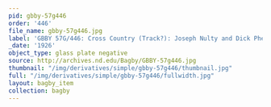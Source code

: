 ```yaml
---
pid: gbby-57g446
order: '446'
file_name: gbby-57g446.jpg
label: 'GBBY 57G/446: Cross Country (Track?): Joseph Nulty and Dick Phelan - 1926'
_date: '1926'
object_type: glass plate negative
source: http://archives.nd.edu/Bagby/GBBY-57g446.jpg
thumbnail: "/img/derivatives/simple/gbby-57g446/thumbnail.jpg"
full: "/img/derivatives/simple/gbby-57g446/fullwidth.jpg"
layout: bagby_item
collection: bagby
---
```

